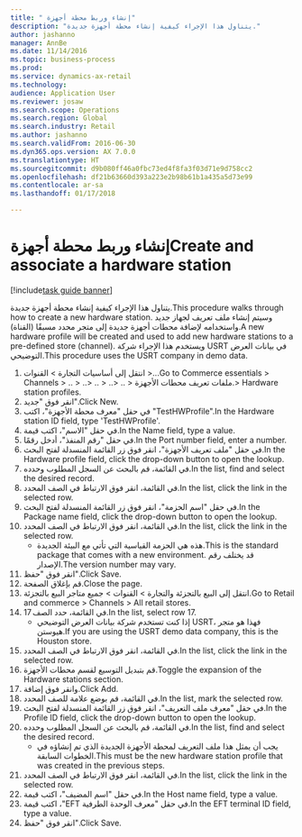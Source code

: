 ```yaml
--- 
title: " إنشاء وربط محطة أجهزة"
description: "يتناول هذا الإجراء كيفية إنشاء محطة أجهزة جديدة."
author: jashanno
manager: AnnBe
ms.date: 11/14/2016
ms.topic: business-process
ms.prod: 
ms.service: dynamics-ax-retail
ms.technology: 
audience: Application User
ms.reviewer: josaw
ms.search.scope: Operations
ms.search.region: Global
ms.search.industry: Retail
ms.author: jashanno
ms.search.validFrom: 2016-06-30
ms.dyn365.ops.version: AX 7.0.0
ms.translationtype: HT
ms.sourcegitcommit: d9b080ff46a0fbc73ed4f8fa3f03d71e9d758cc2
ms.openlocfilehash: df21b63660d393a223e2b98b61b1a435a5d73e99
ms.contentlocale: ar-sa
ms.lasthandoff: 01/17/2018

---
```

# <a name="create-and-associate-a-hardware-station"></a><span data-ttu-id="ea074-103"> إنشاء وربط محطة أجهزة</span><span class="sxs-lookup"><span data-stu-id="ea074-103">Create and associate a hardware station</span></span>

[!include[task guide banner](../includes/task-guide-banner.md)]

<span data-ttu-id="ea074-104">يتناول هذا الإجراء كيفية إنشاء محطة أجهزة جديدة.</span><span class="sxs-lookup"><span data-stu-id="ea074-104">This procedure walks through how to create a new hardware station.</span></span> <span data-ttu-id="ea074-105">وسيتم إنشاء ملف تعريف لجهاز جديد واستخدامه لإضافة محطات أجهزة جديدة إلى متجر محدد مسبقًا (القناة).</span><span class="sxs-lookup"><span data-stu-id="ea074-105">A new hardware profile will be created and used to add new hardware stations to a pre-defined store (channel).</span></span> <span data-ttu-id="ea074-106">ويستخدم هذا الإجراء شركة USRT في بيانات العرض التوضيحي.</span><span class="sxs-lookup"><span data-stu-id="ea074-106">This procedure uses the USRT company in demo data.</span></span>

1. <span data-ttu-id="ea074-107">انتقل إلى أساسيات التجارة > القنوات >...</span><span class="sxs-lookup"><span data-stu-id="ea074-107">Go to Commerce essentials > Channels > ..</span></span> <span data-ttu-id="ea074-108">> ..</span><span class="sxs-lookup"><span data-stu-id="ea074-108">> ..</span></span> <span data-ttu-id="ea074-109">> ..</span><span class="sxs-lookup"><span data-stu-id="ea074-109">> ..</span></span> <span data-ttu-id="ea074-110">> ملفات تعريف ‏‫محطات الأجهزة‬.</span><span class="sxs-lookup"><span data-stu-id="ea074-110">> Hardware station profiles.</span></span>
2. <span data-ttu-id="ea074-111">انقر فوق "جديد".</span><span class="sxs-lookup"><span data-stu-id="ea074-111">Click New.</span></span>
3. <span data-ttu-id="ea074-112">في حقل "‏‫معرف محطة الأجهزة‬"، اكتب "TestHWProfile".</span><span class="sxs-lookup"><span data-stu-id="ea074-112">In the Hardware station ID field, type 'TestHWProfile'.</span></span>
4. <span data-ttu-id="ea074-113">في حقل "الاسم"، اكتب قيمة.</span><span class="sxs-lookup"><span data-stu-id="ea074-113">In the Name field, type a value.</span></span>
5. <span data-ttu-id="ea074-114">في حقل "‏‫رقم المنفذ‬"، أدخل رقمًا.</span><span class="sxs-lookup"><span data-stu-id="ea074-114">In the Port number field, enter a number.</span></span>
6. <span data-ttu-id="ea074-115">في حقل "‏‫ملف تعريف الأجهزة‬"، انقر فوق زر القائمة المنسدلة لفتح البحث.</span><span class="sxs-lookup"><span data-stu-id="ea074-115">In the Hardware profile field, click the drop-down button to open the lookup.</span></span>
7. <span data-ttu-id="ea074-116">في القائمة، قم بالبحث عن السجل المطلوب وحدده.</span><span class="sxs-lookup"><span data-stu-id="ea074-116">In the list, find and select the desired record.</span></span>
8. <span data-ttu-id="ea074-117">في القائمة، انقر فوق الارتباط في الصف المحدد.</span><span class="sxs-lookup"><span data-stu-id="ea074-117">In the list, click the link in the selected row.</span></span>
9. <span data-ttu-id="ea074-118">في حقل "‏‫اسم الحزمة‬"، انقر فوق زر القائمة المنسدلة لفتح البحث.</span><span class="sxs-lookup"><span data-stu-id="ea074-118">In the Package name field, click the drop-down button to open the lookup.</span></span>
10. <span data-ttu-id="ea074-119">في القائمة، انقر فوق الارتباط في الصف المحدد.</span><span class="sxs-lookup"><span data-stu-id="ea074-119">In the list, click the link in the selected row.</span></span>
    * <span data-ttu-id="ea074-120">هذه هي الحزمة القياسية التي تأتي مع البيئة الجديدة.</span><span class="sxs-lookup"><span data-stu-id="ea074-120">This is the standard package that comes with a new environment.</span></span> <span data-ttu-id="ea074-121">قد يختلف رقم الإصدار.</span><span class="sxs-lookup"><span data-stu-id="ea074-121">The version number may vary.</span></span>  
11. <span data-ttu-id="ea074-122">انقر فوق "حفظ".</span><span class="sxs-lookup"><span data-stu-id="ea074-122">Click Save.</span></span>
12. <span data-ttu-id="ea074-123">قم بإغلاق الصفحة.</span><span class="sxs-lookup"><span data-stu-id="ea074-123">Close the page.</span></span>
13. <span data-ttu-id="ea074-124">انتقل إلى البيع بالتجزئة والتجارة > القنوات > جميع متاجر البيع بالتجزئة.</span><span class="sxs-lookup"><span data-stu-id="ea074-124">Go to Retail and commerce > Channels > All retail stores.</span></span>
14. <span data-ttu-id="ea074-125">في القائمة، حدد الصف 17.</span><span class="sxs-lookup"><span data-stu-id="ea074-125">In the list, select row 17.</span></span>
    * <span data-ttu-id="ea074-126">إذا كنت تستخدم شركة بيانات العرض التوضيحي USRT، فهذا هو متجر هيوستن.</span><span class="sxs-lookup"><span data-stu-id="ea074-126">If you are using the USRT demo data company, this is the Houston store.</span></span>  
15. <span data-ttu-id="ea074-127">في القائمة، انقر فوق الارتباط في الصف المحدد.</span><span class="sxs-lookup"><span data-stu-id="ea074-127">In the list, click the link in the selected row.</span></span>
16. <span data-ttu-id="ea074-128">قم بتبديل التوسيع لقسم ‏‫محطات الأجهزة‬.</span><span class="sxs-lookup"><span data-stu-id="ea074-128">Toggle the expansion of the Hardware stations section.</span></span>
17. <span data-ttu-id="ea074-129">وانقر فوق إضافة.</span><span class="sxs-lookup"><span data-stu-id="ea074-129">Click Add.</span></span>
18. <span data-ttu-id="ea074-130">في القائمة، قم بوضع علامة للصف المحدد.</span><span class="sxs-lookup"><span data-stu-id="ea074-130">In the list, mark the selected row.</span></span>
19. <span data-ttu-id="ea074-131">في حقل "‏‫معرف ملف التعريف‬"، انقر فوق زر القائمة المنسدلة لفتح البحث.</span><span class="sxs-lookup"><span data-stu-id="ea074-131">In the Profile ID field, click the drop-down button to open the lookup.</span></span>
20. <span data-ttu-id="ea074-132">في القائمة، قم بالبحث عن السجل المطلوب وحدده.</span><span class="sxs-lookup"><span data-stu-id="ea074-132">In the list, find and select the desired record.</span></span>
    * <span data-ttu-id="ea074-133">يجب أن يمثل هذا ملف التعريف لمحطة الأجهزة الجديدة الذي تم إنشاؤه في الخطوات السابقة.</span><span class="sxs-lookup"><span data-stu-id="ea074-133">This must be the new hardware station profile that was created in the previous steps.</span></span>  
21. <span data-ttu-id="ea074-134">في القائمة، انقر فوق الارتباط في الصف المحدد.</span><span class="sxs-lookup"><span data-stu-id="ea074-134">In the list, click the link in the selected row.</span></span>
22. <span data-ttu-id="ea074-135">في حقل "اسم المضيف"، اكتب قيمة.</span><span class="sxs-lookup"><span data-stu-id="ea074-135">In the Host name field, type a value.</span></span>
23. <span data-ttu-id="ea074-136">في حقل "‏‫معرف الوحدة الطرفية EFT‬"، اكتب قيمة.</span><span class="sxs-lookup"><span data-stu-id="ea074-136">In the EFT terminal ID field, type a value.</span></span>
24. <span data-ttu-id="ea074-137">انقر فوق "حفظ".</span><span class="sxs-lookup"><span data-stu-id="ea074-137">Click Save.</span></span>


